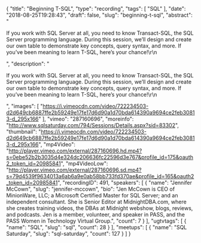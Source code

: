 {
  "title": "Beginning T-SQL",
  "type": "recording",
  "tags": [
    "SQL"
  ],
  "date": "2018-08-25T19:28:43",
  "draft": false,
  "slug": "beginning-t-sql",
  "abstract": "<p>If you work with SQL Server at all, you need to know Transact-SQL, the SQL Server programming language. During this session, we’ll design and create our own table to demonstrate key concepts, query syntax, and more. If you’ve been meaning to learn T-SQL, here’s your chance!\r\n</p>",
  "description": "<p>If you work with SQL Server at all, you need to know Transact-SQL, the SQL Server programming language. During this session, we’ll design and create our own table to demonstrate key concepts, query syntax, and more. If you’ve been meaning to learn T-SQL, here’s your chance!\r\n</p>",
  "images": [
    "https://i.vimeocdn.com/video/722234503-d2d649cb6887ffe2b59249e17fe17d6d90a1d70bda614390a9694ce2feb30813-d_295x166"
  ],
  "vimeo": "287160696",
  "moreinfo": "http://www.sqlsaturday.com/794/Sessions/Details.aspx?sid=83302",
  "thumbnail": "https://i.vimeocdn.com/video/722234503-d2d649cb6887ffe2b59249e17fe17d6d90a1d70bda614390a9694ce2feb30813-d_295x166",
  "mp4Video": "http://player.vimeo.com/external/287160696.hd.mp4?s=0ebe52b2b3035d4e324dc206636fc22596d3e767&profile_id=175&oauth2_token_id=20985841",
  "mp4VideoLow": "http://player.vimeo.com/external/287160696.sd.mp4?s=79d4539f9634013a6ab6a9e0ab58bb733fd370ae&profile_id=165&oauth2_token_id=20985841",
  "recordingID": 491,
  "speakers": [
    {
      "name": "Jennifer McCown",
      "slug": "jennifer-mccown",
      "bio": "Jen McCown is CEO of MinionWare, LLC; a Microsoft Certified Master for SQL Server; and an independent consultant. She is Senior Editor at MidnightDBA.com, where she creates training videos, the DBAs at Midnight webshow, blogs, reviews, and podcasts. Jen is a member, volunteer, and speaker in PASS, and the PASS Women in Technology Virtual Group.",
      "count": 7
    }
  ],
  "ugtvtags": [
    {
      "name": "SQL",
      "slug": "sql",
      "count": 28
    }
  ],
  "meetups": [
    {
      "name": "SQL Saturday",
      "slug": "sql-saturday",
      "count": 127
    }
  ]
}